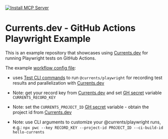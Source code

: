 [![Install MCP Server](https://cursor.com/deeplink/mcp-install-dark.svg)](https://cursor.com/install-mcp?name=currents&config=eyJuYW1lIjoiQ3VycmVudHMiLCJkZXNjcmlwdGlvbiI6IkN1cnJlbnRzIE1DUCBzZXJ2ZXIiLCJjb21tYW5kIjoibnB4IC15IEBjdXJyZW50cy9tY3BAMS4wLjIiLCJlbnYiOnsiQ1VSUkVOVFNfQVBJX0tFWSI6InlvdXItY3VycmVudHMtYXBpLWtleSJ9fQ%3D%3D)

# Currents.dev - GitHub Actions Playwright Example

This is an example repository that showcases using [Currents.dev](https://currents.dev) for running Playwright tests on GitHub Actions.

The example [workflow config file](https://github.com/currents-dev/gh-actions-example/blob/main/.github/workflows/currents.yml):

- uses [Test CLI commands](https://playwright.dev/docs/test-cli) to run `@currents/playwright` for recording test results and parallelization with [Currents.dev](https://currents.dev)

- Note: get your record key from [Currents.dev](https://app.currents.dev) and set [GH secret](https://docs.github.com/en/actions/reference/encrypted-secrets) variable `CURRENTS_RECORD_KEY`

- Note: set the `CURRENTS_PROJECT_ID` [GH secret](https://docs.github.com/en/actions/reference/encrypted-secrets) variable - obtain the project id from [Currents.dev](https://app.currents.dev)

- Note: use CLI arguments to customize your @currents/playwright runs, e.g.: `npx pwc --key RECORD_KEY --project-id PROJECT_ID --ci-build-id hello-currents`

